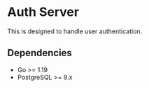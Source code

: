 # Auth Server 
This is designed to handle user authentication.

## Dependencies
- Go >= 1.19 
- PostgreSQL >= 9.x 
